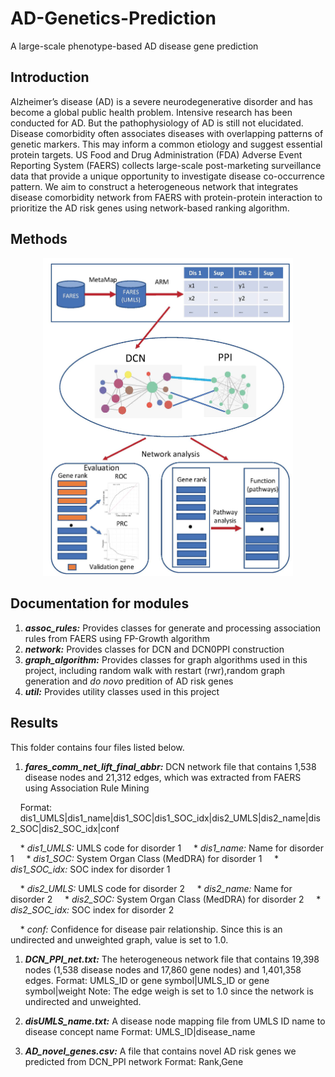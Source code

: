 # AD-Genetics-Prediction
A large-scale phenotype-based AD disease gene prediction

## Introduction
Alzheimer’s disease (AD) is a severe neurodegenerative disorder and has become a global public health problem. Intensive research has been conducted for AD. But the pathophysiology of AD is still not elucidated. Disease comorbidity often associates diseases with overlapping patterns of genetic markers. This may inform a common etiology and suggest essential protein targets. US Food and Drug Administration (FDA) Adverse Event Reporting System (FAERS) collects large-scale post-marketing surveillance data that provide a unique opportunity to investigate disease co-occurrence pattern. We aim to construct a heterogeneous network that integrates disease comorbidity network from FAERS with protein-protein interaction to prioritize the AD risk genes using network-based ranking algorithm.

## Methods

<p align="center">
  <img src="./figures/methods.jpg" width="400">
</p>

## Documentation for modules
1. __*assoc_rules:*__ Provides classes for generate and processing association rules from FAERS using FP-Growth algorithm
1. __*network:*__ Provides classes for DCN and DCN0PPI construction
1. __*graph_algorithm:*__ Provides classes for graph algorithms used in this project, including random walk with restart (rwr),random graph generation and *do novo* predition of AD risk genes
1. __*util:*__ Provides utility classes used in this project

## Results
This folder contains four files listed below.

1. __*fares_comm_net_lift_final_abbr:*__ DCN network file that contains 1,538 disease nodes and 21,312 edges, which was extracted from FAERS using Association Rule Mining
  
  &nbsp;&nbsp;&nbsp;&nbsp;Format: 
  &nbsp;&nbsp;&nbsp;&nbsp;dis1_UMLS|dis1_name|dis1_SOC|dis1_SOC_idx|dis2_UMLS|dis2_name|dis2_SOC|dis2_SOC_idx|conf

  &nbsp;&nbsp;&nbsp;&nbsp;* *dis1_UMLS:* UMLS code for disorder 1
  &nbsp;&nbsp;&nbsp;&nbsp;* *dis1_name:* Name for disorder 1
  &nbsp;&nbsp;&nbsp;&nbsp;* *dis1_SOC:* System Organ Class (MedDRA) for disorder 1
  &nbsp;&nbsp;&nbsp;&nbsp;* *dis1_SOC_idx:* SOC index for disorder 1

  &nbsp;&nbsp;&nbsp;&nbsp;* *dis2_UMLS:* UMLS code for disorder 2
  &nbsp;&nbsp;&nbsp;&nbsp;* *dis2_name:* Name for disorder 2
  &nbsp;&nbsp;&nbsp;&nbsp;* *dis2_SOC:* System Organ Class (MedDRA) for disorder 2
  &nbsp;&nbsp;&nbsp;&nbsp;* *dis2_SOC_idx:* SOC index for disorder 2

  &nbsp;&nbsp;&nbsp;&nbsp;* *conf:* Confidence for disease pair relationship. Since this is an undirected and unweighted graph, value is set to 1.0.

1.  __*DCN_PPI_net.txt:*__ The heterogeneous network file that contains 19,398 nodes (1,538 disease nodes and 17,860 gene nodes) and 1,401,358 edges.
Format: UMLS_ID or gene symbol|UMLS_ID or gene symbol|weight
Note: The edge weigh is set to 1.0 since the network is undirected and unweighted.

1.  __*disUMLS_name.txt:*__ A disease node mapping file from UMLS ID name to disease concept name
Format: UMLS_ID|disease_name

1.  __*AD_novel_genes.csv:*__ A file that contains novel AD risk genes we predicted from DCN_PPI network
Format: Rank,Gene



